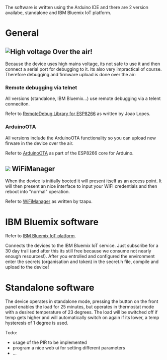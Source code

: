 The software is written using the Arduino IDE and there are 2 version availabe, standalone and IBM Bluemix IoT platform.

# General
## ![High voltage](../hardware/images/high-voltage-icon.png) Over the air!

Because the device uses high mains voltage, its not safe to use it and then connect a serial port for debugging to it. Its also very impractical of course.
Therefore debugging and firmware upload is done over the air:

###  Remote debugging via telnet

All versions (standalone, IBM Bluemix...) use remote debugging via a telent conneciton.

Refer to 
[RemoteDebug Library for ESP8266](https://github.com/JoaoLopesF/RemoteDebug) as written by Joao Lopes.

### ArduinoOTA

All versions include the ArduinoOTA functionality so you can upload new firware in the device over the air.

Refer to 
[ArduinoOTA](https://github.com/esp8266/Arduino/tree/master/libraries/ArduinoOTA) as part of the ESP8266 core for Arduino.


## ![](../hardware/images/wifi-icon.png) WiFiManager
When the device is initially booted it will present itself as an access point.
It will then present an nice interface to input your WIFI credentials and then reboot into "normal" operation.

Refer to [WiFiManager](https://github.com/tzapu/WiFiManager) as written by tzapu.

# IBM Bluemix software

Refer to [IBM Bluemix IoT platform](https://www.ibm.com/cloud-computing/bluemix/internet-of-things).

Connects the devices to the IBM Bluemix IoT service. Just subscribe for a 30 day trail (and after this its still free because we consume not nearly enough resources!). After you entrolled and configured the environment enter the secrets (organisation and token) in the secret.h file, compile and upload to the device!

# Standalone software
The device operates in standalone mode, pressing the button on the front panel enables the load for 25 minutes, but operates in thermostat mode with a desired temperature of 23 degrees. The load will be switched off if temp gets higher and will automatically switch on again if its lower, a temp hysteresis of 1 degree is used. 

Todo:

- usage of the PIR to be implemented
- program a nice web ui for setting different parameters
- ...


